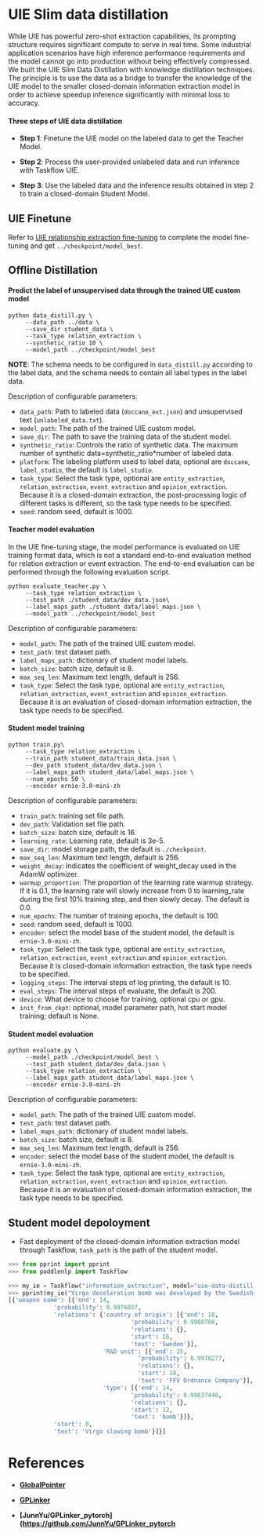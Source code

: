 # UIE Slim data distillation

While UIE has powerful zero-shot extraction capabilities, its prompting structure requires significant compute to serve in real time. Some industrial application scenarios have high inference performance requirements and the model cannot go into production without being effectively compressed. We built the UIE Slim Data Distillation with knowledge distillation techniques. The principle is to use the data as a bridge to transfer the knowledge of the UIE model to the smaller closed-domain information extraction model in order to achieve speedup inference significantly with minimal loss to accuracy.

#### Three steps of UIE data distillation

- **Step 1**: Finetune the UIE model on the labeled data to get the Teacher Model.

- **Step 2**: Process the user-provided unlabeled data and run inference with Taskflow UIE.

- **Step 3**: Use the labeled data and the inference results obtained in step 2 to train a closed-domain Student Model.

## UIE Finetune

Refer to [UIE relationship extraction fine-tuning](../README.md) to complete the model fine-tuning and get ``../checkpoint/model_best``.

## Offline Distillation

#### Predict the label of unsupervised data through the trained UIE custom model

```shell
python data_distill.py \
     --data_path ../data \
     --save_dir student_data \
     --task_type relation_extraction \
     --synthetic_ratio 10 \
     --model_path ../checkpoint/model_best
```

**NOTE**: The schema needs to be configured in `data_distill.py` according to the label data, and the schema needs to contain all label types in the label data.

Description of configurable parameters:

- `data_path`: Path to labeled data (`doccano_ext.json`) and unsupervised text (`unlabeled_data.txt`).
- `model_path`: The path of the trained UIE custom model.
- `save_dir`: The path to save the training data of the student model.
- `synthetic_ratio`: Controls the ratio of synthetic data. The maximum number of synthetic data=synthetic_ratio*number of labeled data.
- `platform`: The labeling platform used to label data, optional are `doccano`, `label_studio`, the default is `label_studio`.
- `task_type`: Select the task type, optional are `entity_extraction`, `relation_extraction`, `event_extraction` and `opinion_extraction`. Because it is a closed-domain extraction, the post-processing logic of different tasks is different, so the task type needs to be specified.
- `seed`: random seed, default is 1000.

#### Teacher model evaluation

In the UIE fine-tuning stage, the model performance is evaluated on UIE training format data, which is not a standard end-to-end evaluation method for relation extraction or event extraction. The end-to-end evaluation can be performed through the following evaluation script.

```shell
python evaluate_teacher.py \
     --task_type relation_extraction \
     --test_path ./student_data/dev_data.json\
     --label_maps_path ./student_data/label_maps.json \
     --model_path ../checkpoint/model_best
```

Description of configurable parameters:

- `model_path`: The path of the trained UIE custom model.
- `test_path`: test dataset path.
- `label_maps_path`: dictionary of student model labels.
- `batch_size`: batch size, default is 8.
- `max_seq_len`: Maximum text length, default is 256.
- `task_type`: Select the task type, optional are `entity_extraction`, `relation_extraction`, `event_extraction` and `opinion_extraction`. Because it is an evaluation of closed-domain information extraction, the task type needs to be specified.


#### Student model training

```shell
python train.py\
     --task_type relation_extraction \
     --train_path student_data/train_data.json \
     --dev_path student_data/dev_data.json \
     --label_maps_path student_data/label_maps.json \
     --num_epochs 50 \
     --encoder ernie-3.0-mini-zh
```

Description of configurable parameters:

- `train_path`: training set file path.
- `dev_path`: Validation set file path.
- `batch_size`: batch size, default is 16.
- `learning_rate`: Learning rate, default is 3e-5.
- `save_dir`: model storage path, the default is `./checkpoint`.
- `max_seq_len`: Maximum text length, default is 256.
- `weight_decay`: Indicates the coefficient of weight_decay used in the AdamW optimizer.
- `warmup_proportion`: The proportion of the learning rate warmup strategy. If it is 0.1, the learning rate will slowly increase from 0 to learning_rate during the first 10% training step, and then slowly decay. The default is 0.0.
- `num_epochs`: The number of training epochs, the default is 100.
- `seed`: random seed, default is 1000.
- `encoder`: select the model base of the student model, the default is `ernie-3.0-mini-zh`.
- `task_type`: Select the task type, optional are `entity_extraction`, `relation_extraction`, `event_extraction` and `opinion_extraction`. Because it is closed-domain information extraction, the task type needs to be specified.
- `logging_steps`: The interval steps of log printing, the default is 10.
- `eval_steps`: The interval steps of evaluate, the default is 200.
- `device`: What device to choose for training, optional cpu or gpu.
- `init_from_ckpt`: optional, model parameter path, hot start model training; default is None.

#### Student model evaluation

```shell
python evaluate.py \
     --model_path ./checkpoint/model_best \
     --test_path student_data/dev_data.json \
     --task_type relation_extraction \
     --label_maps_path student_data/label_maps.json \
     --encoder ernie-3.0-mini-zh
```

Description of configurable parameters:

- `model_path`: The path of the trained UIE custom model.
- `test_path`: test dataset path.
- `label_maps_path`: dictionary of student model labels.
- `batch_size`: batch size, default is 8.
- `max_seq_len`: Maximum text length, default is 256.
- `encoder`: select the model base of the student model, the default is `ernie-3.0-mini-zh`.
- `task_type`: Select the task type, optional are `entity_extraction`, `relation_extraction`, `event_extraction` and `opinion_extraction`. Because it is an evaluation of closed-domain information extraction, the task type needs to be specified.

## Student model depoloyment

- Fast deployment of the closed-domain information extraction model through Taskflow, `task_path` is the path of the student model.

```python
>>> from pprint import pprint
>>> from paddlenlp import Taskflow

>>> my_ie = Taskflow("information_extraction", model="uie-data-distill-gp", task_path="checkpoint/model_best/") # Schema is fixed in closed-domain information extraction
>>> pprint(my_ie("Virgo deceleration bomb was developed by the Swedish FFV Ordnance Company specially for the attack aircraft of the Swedish Royal Air Force to carry out low-altitude and high-speed bombing. It was developed in 1956 and entered service in 1963. It is equipped on the A32 "Contradiction", A35 "Dragon", and AJ134 "Thunder" attack aircraft are mainly used to attack landing craft, parked aircraft, anti-aircraft artillery, field artillery, light armored vehicles and active forces."))
[{'weapon name': [{'end': 14,
             'probability': 0.9976037,
             'relations': {'country of origin': [{'end': 18,
                                   'probability': 0.9988706,
                                   'relations': {},
                                   'start': 16,
                                   'text': 'Sweden'}],
                           'R&D unit': [{'end': 25,
                                     'probability': 0.9978277,
                                     'relations': {},
                                     'start': 18,
                                     'text': 'FFV Ordnance Company'}],
                           'type': [{'end': 14,
                                   'probability': 0.99837446,
                                   'relations': {},
                                   'start': 12,
                                   'text': 'bomb'}]},
             'start': 0,
             'text': 'Virgo slowing bomb'}]}]
```


# References

- **[GlobalPointer](https://kexue.fm/search/globalpointer/)**

- **[GPLinker](https://kexue.fm/archives/8888)**

- **[JunnYu/GPLinker_pytorch](https://github.com/JunnYu/GPLinker_pytorch**
